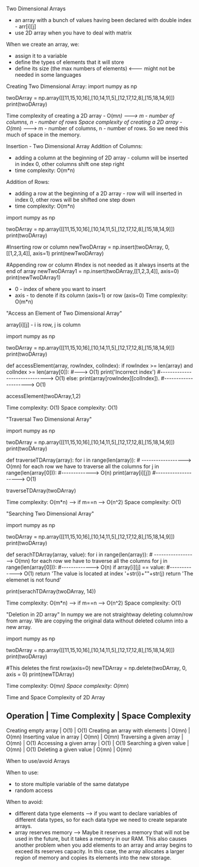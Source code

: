 Two Dimensional Arrays
- an array with a bunch of values having been declared with double index - arr[i][j]
- use 2D array when you have to deal with matrix

When we create an array, we:
- assign it to a variable
- define the types of elements that it will store
- define its size (the max numbers of elements) <--- might not be needed in some languages

Creating Two Dimensional Array:
import numpy as np
 
twoDArray = np.array([[11,15,10,16],[10,14,11,5],[12,17,12,8],[15,18,14,9]])
print(twoDArray)

Time complexity of creating a 2D array - O(m*n) ---> m - number of columns, n - number of rows
Space complexity of creating a 2D array - O(m*n) ---> m - number of columns, n - number of rows. 
So we need this much of space in the memory.

Insertion - Two Dimensional Array
Addition of Columns:
- adding a column at the beginning of 2D array - column will be inserted in index 0, other columns shift one step right
- time complexity: O(m*n)

Addition of Rows:
- adding a row at the beginning of a 2D array - row will will inserted in index 0, other rows will be shifted one step down
- time complexity: O(m*n)



import numpy as np
 
twoDArray = np.array([[11,15,10,16],[10,14,11,5],[12,17,12,8],[15,18,14,9]])
print(twoDArray)
 
#Inserting row or column
newTwoDArray = np.insert(twoDArray, 0, [[1,2,3,4]], axis=1)
print(newTwoDArray)
 
#Appending row or column 
#Index is not needed as it always inserts at the end of array
newTwoDArray1 = np.insert(twoDArray,[[1,2,3,4]], axis=0)
print(newTwoDArray1)

- 0 - index of where you want to insert
- axis - to denote if its column (axis=1) or row (axis=0)
Time complexity: O(m*n)


"Access an Element of Two Dimensional Array"

array[i][j] - i is row, j is column

import numpy as np
 
twoDArray = np.array([[11,15,10,16],[10,14,11,5],[12,17,12,8],[15,18,14,9]])
print(twoDArray)
 
def accessElement(array, rowIndex, colIndex):
    if rowIndex >= len(array) and colIndex >= len(array[0]): #---> O(1)
        print('Incorrect index')  #------------------------------> O(1)
    else:
        print(array[rowIndex][colIndex]).  #---------------------> O(1)
 
accessElement(twoDArray,1,2)

Time complexity: O(1)
Space complexity: O(1)



"Traversal Two Dimensional Array"

import numpy as np
 
twoDArray = np.array([[11,15,10,16],[10,14,11,5],[12,17,12,8],[15,18,14,9]])
print(twoDArray)

def traverseTDArray(array):
    for i in range(len(array)):  # ------------------> O(mn) for each row we have to traverse all the columns
        for j in range(len(array[0])): #-------------> O(n)
            print(array[i][j])  #--------------------> O(1)
 
traverseTDArray(twoDArray)

Time complexity: O(m*n) --> if m==n --> O(n^2)
Space complexity: O(1)


"Searching Two Dimensional Array"

import numpy as np
 
twoDArray = np.array([[11,15,10,16],[10,14,11,5],[12,17,12,8],[15,18,14,9]])
print(twoDArray)
 
def serachTDArray(array, value):
    for i in range(len(array)):  # ------------------> O(mn) for each row we have to traverse all the columns
        for j in range(len(array[0])): #-------------> O(n)
            if array[i][j] == value:   #-------------> O(1)
                return 'The value is located at index '+str(i)+""+str(j)
    return 'The elemenet is not found'
 
print(serachTDArray(twoDArray, 14))

Time complexity: O(m*n) --> if m==n --> O(n^2)
Space complexity: O(1)


"Deletion in 2D array"
In numpy we are not straightway deleting column/row from array. We are copying the original data without deleted column into a new array.

import numpy as np
 
twoDArray = np.array([[11,15,10,16],[10,14,11,5],[12,17,12,8],[15,18,14,9]])
print(twoDArray)
 
#This deletes the first row(axis=0) 
newTDArray = np.delete(twoDArray, 0, axis = 0)
print(newTDArray)

Time complexity: O(m*n)
Space complexity: O(m*n)



Time and Space Complexity of 2D Array

Operation                       | Time Complexity | Space Complexity
---------------------------------------------------------------------
Creating empty array            |  O(1)           |   O(1)
Creating an array with elements |  O(mn)          |   O(mn)
Inserting value in array        |  O(mn)          |   O(mn)
Traversing a given array        |  O(mn)          |   O(1)
Accessing a given array         |  O(1)           |   O(1)
Searching a given value         |  O(mn)          |   O(1)
Deleting a given value          |  O(mn)          |   O(mn)


When to use/avoid Arrays

When to use:
- to store multiple variable of the same datatype
- random access

When to avoid:
- different data type elements --> if you want to declare variables of different data types, 
so for each data type we need to create separate arrays.
- array reserves memory --> Maybe it reserves a memory that will not be used in the future, 
but it takes a memory in our RAM. This also causes another problem when you add elements 
to an array and array begins to exceed its reserves capacity. In this case, the array allocates
a larger region of memory and copies its elements into the new storage.
